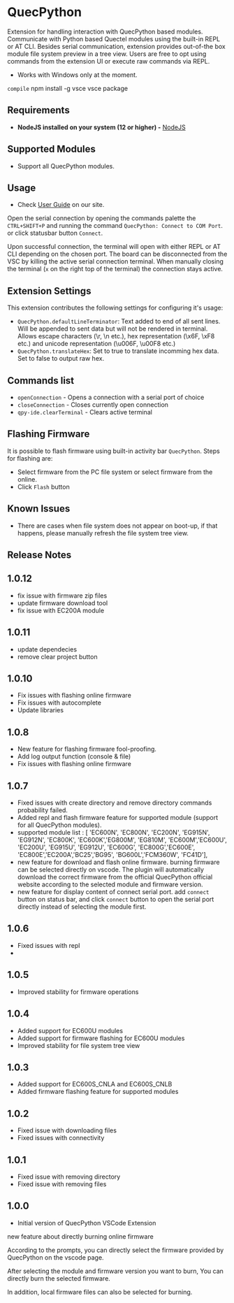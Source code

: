 # QuecPython

Extension for handling interaction with QuecPython based modules. Communicate with Python based Quectel modules using the built-in REPL or AT CLI. Besides serial communication, extension provides out-of-the box module file system preview in a tree view. Users are free to opt using commands from the extension UI or execute raw commands via REPL.

- Works with Windows only at the moment.

`compile`
npm install -g vsce
vsce package

## Requirements
- **NodeJS installed on your system (12 or higher) -** [NodeJS](https://nodejs.org)

## Supported Modules
- Support all QuecPython modules.

## Usage

- Check [User Guide](https://python.quectel.com/doc/Application_guide/en/dev-tools/VSCode-Plugin-quecpython/index.html) on our site.

Open the serial connection by opening the commands palette the `CTRL+SHIFT+P` and running the command `QuecPython: Connect to COM Port`.
or click statusbar button `Connect`.

Upon successful connection, the terminal will open with either REPL or AT CLI depending on the chosen port. The board can be disconnected from the VSC by killing the active serial connection terminal. When manually closing the terminal (`x` on the right top of the terminal) the connection stays active.

## Extension Settings

This extension contributes the following settings for configuring it's usage:

* `QuecPython.defaultLineTerminator`: Text added to end of all sent lines. Will be appended to sent data but will not be rendered in terminal. Allows escape characters (\\r, \\n etc.), hex    representation (\\x6F, \\xF8 etc.) and unicode representation (\\u006F, \\u00F8 etc.)
* `QuecPython.translateHex`: Set to true to translate incomming hex data. Set to false to output raw hex.

## Commands list

* `openConnection` - Opens a connection with a serial port of choice
* `closeConnection` - Closes currently open connection
* `qpy-ide.clearTerminal` - Clears active terminal

## Flashing Firmware
It is possible to flash firmware using built-in activity bar `QuecPython`.
Steps for flashing are:
* Select firmware from the PC file system or select firmware from the online.
* Click `Flash` button

## Known Issues
* There are cases when file system does not appear on boot-up, if that happens, please manually refresh the file system tree view.

## Release Notes
## 1.0.12
- fix issue with firmware zip files
- update firmware download tool
- fix issue with EC200A module
## 1.0.11
- update dependecies
- remove clear project button
## 1.0.10
- Fix issues with flashing online firmware
- Fix issues with autocomplete
- Update libraries

## 1.0.8
- New feature for flashing firmware fool-proofing.
- Add log output function (console & file)
- Fix issues with flashing online firmware

## 1.0.7
- Fixed issues with create directory and remove directory commands probability failed.
- Added repl and flash firmware feature for supported module (support for all QuecPython modules).
- supported module list : [	'EC600N', 'EC800N', 'EC200N', 'EG915N', 'EG912N', 'EC800K', 'EC600K','EG800M', 'EG810M', 'EC600M','EC600U',  'EC200U',  'EG915U', 'EG912U', 'EC600G', 'EC800G','EC600E', 'EC800E','EC200A','BC25','BG95', 'BG600L','FCM360W', 'FC41D'],
- new feature for download and flash online firmware. burning firmware can be selected directly on vscode. The plugin will automatically download the correct firmware from the official QuecPython official website according to the selected module and firmware version.
- new feature for display content of connect serial port. add `connect` button on status bar, and click `connect` button to open the serial port directly instead of selecting the module first.

## 1.0.6
- Fixed issues with repl
- 
## 1.0.5
- Improved stability for firmware operations

## 1.0.4
- Added support for EC600U modules
- Added support for firmware flashing for EC600U modules
- Improved stability for file system tree view

## 1.0.3
- Added support for EC600S_CNLA and EC600S_CNLB
- Added firmware flashing feature for supported modules

## 1.0.2
- Fixed issue with downloading files
- Fixed issues with connectivity

## 1.0.1
- Fixed issue with removing directory
- Fixed issue with removing files

## 1.0.0
- Initial version of QuecPython VSCode Extension


new feature about directly burning online firmware

According to the prompts, you can directly select the firmware provided by QuecPython on the vscode page.

After selecting the module and firmware version you want to burn, You can directly burn the selected firmware.

In addition, local firmware files can also be selected for burning.

